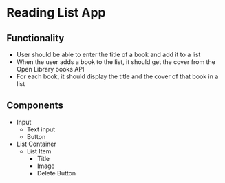 # Reading List App

## Functionality

- User should be able to enter the title of a book and add it to a list
- When the user adds a book to the list, it should get the cover from the Open Library books API
- For each book, it should display the title and the cover of that book in a list

## Components

- Input
  - Text input
  - Button
- List Container
  - List Item
    - Title
    - Image
    - Delete Button
